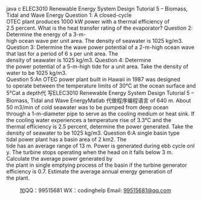 java c
ELEC3010 Renewable Energy System Design
Tutorial 5 – Biomass, Tidal and Wave Energy
Question 1:
A closed-cycle OTEC plant produces 1000 kW power with a thermal efficiency of 2.5 percent. What is the heat transfer rating of the evaporator?
Question 2:
Determine the energy of a 3-m-high ocean wave per unit area. The density of seawater is 1025 kg/m3.
Question 3:
Determine the wave power potential of a 2-m-high ocean wave that last for a period of 6 s per unit area. The density of seawater is 1025 kg/m3.
Question 4:
Determine the power potential of a 5-m-high tide for a unit area. Take the density of water to be 1025 kg/m3.
Question 5:An OTEC power plant built in Hawaii in 1987 was designed to operate between the temperature limits of 30°C at the ocean surface and 5°Cat a depth代 写ELEC3010 Renewable Energy System Design Tutorial 5 – Biomass, Tidal and Wave EnergyMatlab
代做程序编程语言 of 640 m. About 50 m3/min of cold seawater was to be pumped from deep ocean through a 1-m-diameter pipe to serve as the cooling medium or heat sink. If the cooling water experiences a temperature rise of 3.3°C and the thermal efficiency is 2.5 percent, determine the power generated. Take the density of seawater to be 1025 kg/m3.
Question 6:A single basin type tidal power plant has a basin area of 2 km2. The tide has an average range of 13 m. Power is generated during ebb cycle only. The turbine stops operating when the head on it falls below 3 m.
Calculate the average power generated by the plant in single emptying process of the basin if the turbine generator efficiency is 0.7.
Estimate the average annual energy generation of the plant.





         
加QQ：99515681  WX：codinghelp  Email: 99515681@qq.com
